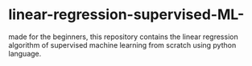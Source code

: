 # linear-regression-supervised-ML-
made for the beginners, this repository contains the linear regression algorithm of supervised machine learning from scratch using python language.  
